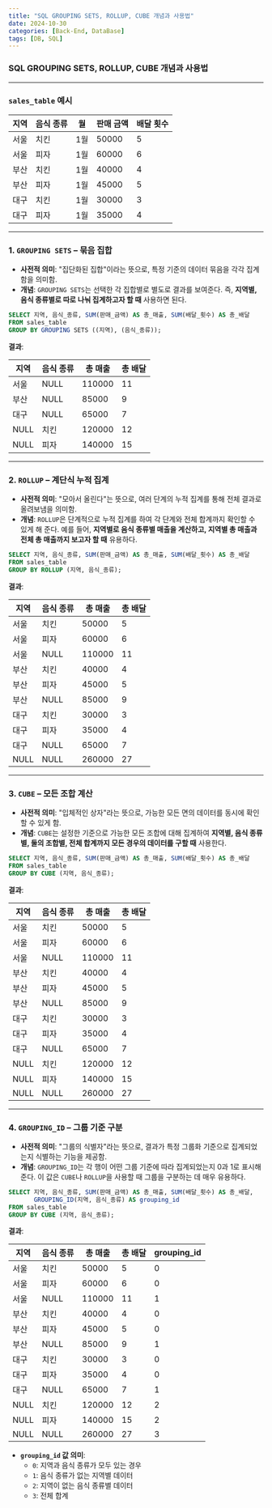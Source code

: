 ```yaml
---
title: "SQL GROUPING SETS, ROLLUP, CUBE 개념과 사용법"
date: 2024-10-30
categories: [Back-End, DataBase]
tags: [DB, SQL]
---
```


### SQL GROUPING SETS, ROLLUP, CUBE 개념과 사용법

---

### `sales_table` 예시

| 지역 | 음식 종류 | 월 | 판매 금액 | 배달 횟수 |
| --- | --- | --- | --- | --- |
| 서울 | 치킨 | 1월 | 50000 | 5 |
| 서울 | 피자 | 1월 | 60000 | 6 |
| 부산 | 치킨 | 1월 | 40000 | 4 |
| 부산 | 피자 | 1월 | 45000 | 5 |
| 대구 | 치킨 | 1월 | 30000 | 3 |
| 대구 | 피자 | 1월 | 35000 | 4 |

---

### 1. `GROUPING SETS` – 묶음 집합

- **사전적 의미**: "집단화된 집합"이라는 뜻으로, 특정 기준의 데이터 묶음을 각각 집계함을 의미함.
- **개념**: `GROUPING SETS`는 선택한 각 집합별로 별도로 결과를 보여준다. 즉, **지역별, 음식 종류별로 따로 나눠 집계하고자 할 때** 사용하면 된다.

```sql
SELECT 지역, 음식_종류, SUM(판매_금액) AS 총_매출, SUM(배달_횟수) AS 총_배달
FROM sales_table
GROUP BY GROUPING SETS ((지역), (음식_종류));

```

**결과**:

| 지역 | 음식 종류 | 총 매출 | 총 배달 |
| --- | --- | --- | --- |
| 서울 | NULL | 110000 | 11 |
| 부산 | NULL | 85000 | 9 |
| 대구 | NULL | 65000 | 7 |
| NULL | 치킨 | 120000 | 12 |
| NULL | 피자 | 140000 | 15 |

---

### 2. `ROLLUP` – 계단식 누적 집계

- **사전적 의미**: "모아서 올린다"는 뜻으로, 여러 단계의 누적 집계를 통해 전체 결과로 올려보냄을 의미함.
- **개념**: `ROLLUP`은 단계적으로 누적 집계를 하여 각 단계와 전체 합계까지 확인할 수 있게 해 준다. 예를 들어, **지역별로 음식 종류별 매출을 계산하고, 지역별 총 매출과 전체 총 매출까지 보고자 할 때** 유용하다.

```sql
SELECT 지역, 음식_종류, SUM(판매_금액) AS 총_매출, SUM(배달_횟수) AS 총_배달
FROM sales_table
GROUP BY ROLLUP (지역, 음식_종류);

```

**결과**:

| 지역 | 음식 종류 | 총 매출 | 총 배달 |
| --- | --- | --- | --- |
| 서울 | 치킨 | 50000 | 5 |
| 서울 | 피자 | 60000 | 6 |
| 서울 | NULL | 110000 | 11 |
| 부산 | 치킨 | 40000 | 4 |
| 부산 | 피자 | 45000 | 5 |
| 부산 | NULL | 85000 | 9 |
| 대구 | 치킨 | 30000 | 3 |
| 대구 | 피자 | 35000 | 4 |
| 대구 | NULL | 65000 | 7 |
| NULL | NULL | 260000 | 27 |

---

### 3. `CUBE` – 모든 조합 계산

- **사전적 의미**: "입체적인 상자"라는 뜻으로, 가능한 모든 면의 데이터를 동시에 확인할 수 있게 함.
- **개념**: `CUBE`는 설정한 기준으로 가능한 모든 조합에 대해 집계하여 **지역별, 음식 종류별, 둘의 조합별, 전체 합계까지 모든 경우의 데이터를 구할 때** 사용한다.

```sql
SELECT 지역, 음식_종류, SUM(판매_금액) AS 총_매출, SUM(배달_횟수) AS 총_배달
FROM sales_table
GROUP BY CUBE (지역, 음식_종류);

```

**결과**:

| 지역 | 음식 종류 | 총 매출 | 총 배달 |
| --- | --- | --- | --- |
| 서울 | 치킨 | 50000 | 5 |
| 서울 | 피자 | 60000 | 6 |
| 서울 | NULL | 110000 | 11 |
| 부산 | 치킨 | 40000 | 4 |
| 부산 | 피자 | 45000 | 5 |
| 부산 | NULL | 85000 | 9 |
| 대구 | 치킨 | 30000 | 3 |
| 대구 | 피자 | 35000 | 4 |
| 대구 | NULL | 65000 | 7 |
| NULL | 치킨 | 120000 | 12 |
| NULL | 피자 | 140000 | 15 |
| NULL | NULL | 260000 | 27 |

---

### 4. `GROUPING_ID` – 그룹 기준 구분

- **사전적 의미**: "그룹의 식별자"라는 뜻으로, 결과가 특정 그룹화 기준으로 집계되었는지 식별하는 기능을 제공함.
- **개념**: `GROUPING_ID`는 각 행이 어떤 그룹 기준에 따라 집계되었는지 0과 1로 표시해 준다. 이 값은 `CUBE`나 `ROLLUP`을 사용할 때 그룹을 구분하는 데 매우 유용하다.

```sql
SELECT 지역, 음식_종류, SUM(판매_금액) AS 총_매출, SUM(배달_횟수) AS 총_배달,
       GROUPING_ID(지역, 음식_종류) AS grouping_id
FROM sales_table
GROUP BY CUBE (지역, 음식_종류);

```

**결과**:

| 지역 | 음식 종류 | 총 매출 | 총 배달 | grouping_id |
| --- | --- | --- | --- | --- |
| 서울 | 치킨 | 50000 | 5 | 0 |
| 서울 | 피자 | 60000 | 6 | 0 |
| 서울 | NULL | 110000 | 11 | 1 |
| 부산 | 치킨 | 40000 | 4 | 0 |
| 부산 | 피자 | 45000 | 5 | 0 |
| 부산 | NULL | 85000 | 9 | 1 |
| 대구 | 치킨 | 30000 | 3 | 0 |
| 대구 | 피자 | 35000 | 4 | 0 |
| 대구 | NULL | 65000 | 7 | 1 |
| NULL | 치킨 | 120000 | 12 | 2 |
| NULL | 피자 | 140000 | 15 | 2 |
| NULL | NULL | 260000 | 27 | 3 |

- **`grouping_id` 값 의미**:
    - `0`: 지역과 음식 종류가 모두 있는 경우
    - `1`: 음식 종류가 없는 지역별 데이터
    - `2`: 지역이 없는 음식 종류별 데이터
    - `3`: 전체 합계
